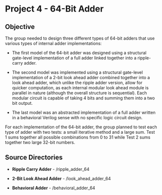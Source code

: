 # Project 4 - 64-Bit Adder

## Objective

The group needed to design three different types of 64-bit adders that use various types of internal adder implementations:

- The first model of the 64-bit adder was designed using a structural gate-level implementation of a full adder linked together into a ripple-carry adder. 

- The second model was implemented using a structural gate-level implementation of a 2-bit look ahead adder combined together into a look ahead adder, which unlike the ripple adder version, allow for quicker computation, as each internal modular look ahead module is parallel in nature (although the overall structure is sequential). Each modular circuit is capable of taking 4 bits and summing them into a two bit output. 

- The last model was an abstracted implementation of a full adder written in a behavioral Verilog sense with no specific logic circuit design. 

For each implementation of the 64-bit adder, the group planned to test each type of adder with two tests: a small iterative method and a large sum. Test 1 sums together all possible combinations from 0 to 31 while Test 2 sums together two large 32-bit numbers. 

## Source Directories

- **Ripple Carry Adder** - /ripple_adder_64

- **2-Bit Look Ahead Adder** - /look_ahead_adder_64

- **Behavioral Adder** - /behavioral_adder_64